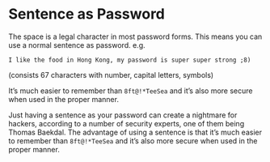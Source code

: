 # Sentence as Password

The space is a legal character in most password forms. This means you can use a normal sentence as password. e.g. 

``I like the food in Hong Kong, my password is super super strong ;8)``

(consists 67 characters with number, capital letters, symbols)

It’s much easier to remember than ``8ft@!*TeeSea`` and it’s also more secure when used in the proper manner.

Just having a sentence as your password can create a nightmare for hackers, according to a number of security experts, one of them being Thomas Baekdal. 
The advantage of using a sentence is that it’s much easier to remember than ``8ft@!*TeeSea`` and it’s also more secure when used in the proper manner.

